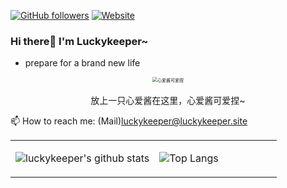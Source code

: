 [![GitHub followers](https://img.shields.io/github/followers/luckykeeper?style=for-the-badge&color=blue)](https://github.com/luckykeeper?tab=followers)
[![Website](https://img.shields.io/website?label=luckykeeper.site&style=for-the-badge&url=https%3A%2F%2Fluckykeeper.site)](http://luckykeeper.site)

### Hi there👏 I'm Luckykeeper~

- prepare for a brand new life

<center><p>
<center><img src="https://github.com/luckykeeper/luckykeeper/assets/34579433/9b94e404-9f02-47e2-9caf-7cb76fb8a412" style="zoom:50%;" alt="心爱酱可爱捏"></center>
<br>
<center>放上一只心爱酱在这里，心爱酱可爱捏~</center></p></center>

📫 How to reach me: (Mail)luckykeeper@luckykeeper.site

<table>
<tr>
<td valign="top" width="54%">

![luckykeeper's github stats](https://github-readme-stats.yxl76.vercel.app/api?username=luckykeeper&count_private=true&show_icons=true&theme=tokyonight)

</td>

<td valign="top" width="46%">

![Top Langs](https://github-readme-stats.yxl76.vercel.app/api/top-langs/?username=luckykeeper&layout=compact&theme=tokyonight)

</td>
</tr>
</table>
